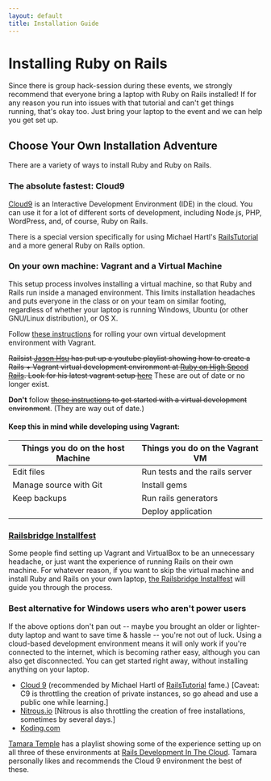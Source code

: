 ```yaml
---
layout: default
title: Installation Guide
---
```


# Installing Ruby on Rails

Since there is group hack-session during these events, we strongly recommend that everyone bring a laptop with Ruby on Rails installed! If for any reason you run into issues with that tutorial and can't get things running, that's okay too. Just bring your laptop to the event and we can help you get set up.

## Choose Your Own Installation Adventure

There are a variety of ways to install Ruby and Ruby on Rails.


### The absolute fastest: Cloud9

[Cloud9](https://c9.io) is an Interactive Development Environment
(IDE) in the cloud. You can use it for a lot of different sorts of
development, including Node.js, PHP, WordPress, and, of course, Ruby
on Rails.

There is a special version specifically for using Michael
Hartl's [RailsTutorial](https://railstutorial.org) and a more general
Ruby on Rails option.

### On your own machine: Vagrant and a Virtual Machine

This setup process involves installing a virtual machine, so that Ruby
and Rails run inside a managed environment. This limits installation
headaches and puts everyone in the class or on your team on similar
footing, regardless of whether your laptop is running Windows, Ubuntu
(or other GNU/Linux distribution), or OS X.

Follow [these instructions](vagrant2.html) for rolling your own
virtual development environment with Vagrant.

<del>Railsist
[Jason Hsu](http://www.meetup.com/ruby-on-rails-for-beginners/members/844108/) has
put up a youtube playlist showing how to create a Rails + Vagrant
virtual development environment
at
[Ruby on High Speed Rails](https://www.youtube.com/playlist?list=PLfd4iay29eVBey-eRCvjWvO1pGj4_E_Us). Look
for his latest vagrant
setup
[here](https://github.com/jhsu802701/vagrant-debian-jessie)</del>
These are out of date or no longer exist.

**Don't** follow <del> [these instructions](vagrant.html) to get
started with a virtual development environment</del>. (They are way
out of date.)

#### Keep this in mind while developing using Vagrant:

<table class="table">
<thead>
<tr>
<th>Things you do on the host Machine</th>
<th>Things you do on the Vagrant VM</th>
</tr>
</thead>
<tbody>
<tr><td>Edit files</td><td>Run tests and the rails server</td></tr>
<tr><td>Manage source with Git</td><td>Install gems</td></tr>
<tr><td>Keep backups</td><td>Run rails generators</td></tr>
<tr><td></td><td>Deploy application</td></tr>
</tbody>
</table>

### [Railsbridge Installfest](http://docs.railsbridge.org/installfest/)

Some people find setting up Vagrant and VirtualBox to be an
unnecessary headache, or just want the experience of running Rails on
their own machine. For whatever reason, if you want to skip the
virtual machine and install Ruby and Rails on your own
laptop,
[the Railsbridge Installfest](http://docs.railsbridge.org/installfest/) will
guide you through the process.

### Best alternative for Windows users who aren't power users

If the above options don't pan out -- maybe you brought an older or
lighter-duty laptop and want to save time & hassle -- you're not out
of luck. Using a cloud-based development environment means it will
only work if you're connected to the internet, which is becoming
rather easy, although you can also get disconnected. You can get
started right away, without installing anything on your laptop.

* [Cloud 9](https://c9.io/) (recommended by Michael Hartl of [RailsTutorial](http://railstutorial.com) fame.) [Caveat: C9 is throttling the creation of private instances, so go ahead and use a public one while learning.]
* [Nitrous.io](https://www.nitrous.io/) [Nitrous is also throttling the creation of free installations, sometimes by several days.]
* [Koding.com](https://koding.com/)

[Tamara Temple](http://tamouse.org) has a playlist showing some of the
experience setting up on all three of these environments
at
[Rails Development In The Cloud](https://www.youtube.com/playlist?list=PLFmOAEryuJPGyz0tbnsdLjAIuUuIFovwD). Tamara
personally likes and recommends the Cloud 9 environment the best of these.
